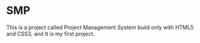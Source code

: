 # SMP
This is a project called Project Management System build only with HTML5 and CSS3, and It is my first project.
